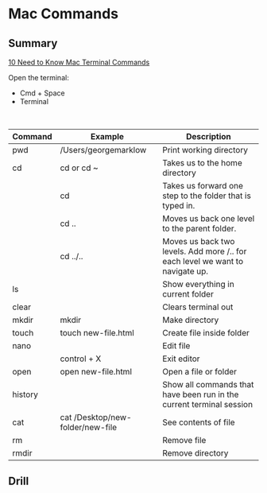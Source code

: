 # Mac Commands

## Summary

[10 Need to Know Mac Terminal Commands](https://youtu.be/jpXX3W0Qfhs)

Open the terminal:
- Cmd + Space
- Terminal

<br/>

| Command     | Example     | Description |
| ----------- | ----------- | ----------- |
| pwd        | /Users/georgemarklow             |  Print working directory           | 
| cd   | cd or cd ~        | Takes us to the home directory            | 
| | cd <folder name> | Takes us forward one step to the folder that is typed in. | 
| | cd .. | Moves us back one level to the parent folder. |
|  | cd ../.. | Moves us back two levels. Add more /.. for each level we want to navigate up. |
| ls   |         | Show everything in current folder            | 
| clear   |         | Clears terminal out            | 
| mkdir   | mkdir <folder name>        |  Make directory           | 
| touch   | touch new-file.html        |     Create file inside folder        | 
| nano    |         |  Edit file          |
|     |  control + X       |  Exit editor          |
| open    | open new-file.html       |   Open a file or folder          |
| history    |         |  Show all commands that have been run in the current terminal session           |
| cat    | cat /Desktop/new-folder/new-file        |  See contents of file          |
| rm    |         |  Remove file          |
| rmdir    |         |  Remove directory          |
  

## Drill

